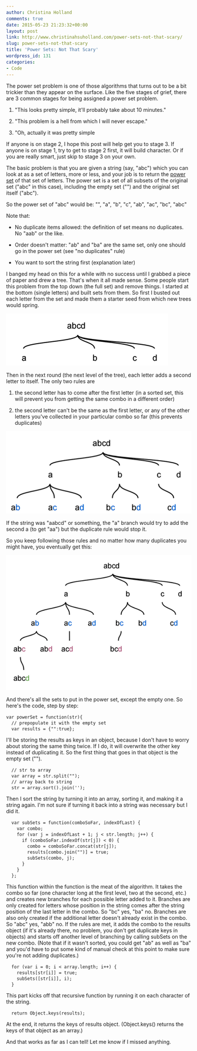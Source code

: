 ```yaml
---
author: Christina Holland
comments: true
date: 2015-05-23 21:23:32+00:00
layout: post
link: http://www.christinahsuholland.com/power-sets-not-that-scary/
slug: power-sets-not-that-scary
title: 'Power Sets: Not That Scary'
wordpress_id: 131
categories:
- Code
---
```



The power set problem is one of those algorithms that turns out to be a bit trickier than they appear on the surface. Like the five stages of grief, there are 3 common stages for being assigned a power set problem.



	
  1. "This looks pretty simple, it'll probably take about 10 minutes."

	
  2. "This problem is a hell from which I will never escape."

	
  3. "Oh, actually it was pretty simple


If anyone is on stage 2, I hope this post will help get you to stage 3. If anyone is on stage 1, try to get to stage 2 first, it will build character. Or if you are really smart, just skip to stage 3 on your own.

The basic problem is that you are given a string (say, "abc") which you can look at as a set of letters, more or less, and your job is to return the [power set](http://en.wikipedia.org/wiki/Power_set) of that set of letters. The power set is a set of all subsets of the original set ("abc" in this case), including the empty set ("") and the original set itself ("abc").

So the power set of "abc" would be:
"", "a", "b", "c", "ab", "ac", "bc", "abc"

Note that:



	
  * No duplicate items allowed: the definition of set means no duplicates. No "aab" or the like.

	
  * Order doesn't matter: "ab" and "ba" are the same set, only one should go in the power set (see "no duplicates" rule)

	
  * You want to sort the string first (explanation later)


I banged my head on this for a while with no success until I grabbed a piece of paper and drew a tree. That's when it all made sense. Some people start this problem from the top down (the full set) and remove things. I started at the bottom (single letters) and built sets from them. So first I busted out each letter from the set and made them a starter seed from which new trees would spring.

[![powerset_tree_1](/images/2015/05/powerset_tree_1.png)](/images/2015/05/powerset_tree_1.png)

Then in the next round (the next level of the tree), each letter adds a second letter to itself. The only two rules are



	
  1. the second letter has to come after the first letter (in a sorted set, this will prevent you from getting the same combo in a different order)

	
  2. the second letter can't be the same as the first letter, or any of the other letters you've collected in your particular combo so far (this prevents duplicates)


[![powerset_tree_2](/images/2015/05/powerset_tree_2.png)](/images/2015/05/powerset_tree_2.png)

If the string was "aabcd" or something, the "a" branch would try to add the second a (to get "aa") but the duplicate rule would stop it.

So you keep following those rules and no matter how many duplicates you might have, you eventually get this:

[![powerset_tree_3](/images/2015/05/powerset_tree_3.png)](/images/2015/05/powerset_tree_3.png)

And there's all the sets to put in the power set, except the empty one.  So here's the code, step by step:


    
    var powerSet = function(str){
      // prepopulate it with the empty set
      var results = {"":true};
    



I'll be storing the results as keys in an object, because I don't have to worry about storing the same thing twice.  If I do, it will overwrite the other key instead of duplicating it.  So the first thing that goes in that object is the empty set ("").


    
    
      // str to array
      var array = str.split("");
      // array back to string
      str = array.sort().join('');
    



Then I sort the string by turning it into an array, sorting it, and making it a string again.  I'm not sure if turning it back into a string was necessary but I did it.


    
    
      var subSets = function(comboSoFar, indexOfLast) {
        var combo;
        for (var j = indexOfLast + 1; j < str.length; j++) {
          if (comboSoFar.indexOf(str[j]) < 0) {
            combo = comboSoFar.concat(str[j]);
            results[combo.join("")] = true;
            subSets(combo, j);
          }
        }
      };
    



This function within the function is the meat of the algorithm.  It takes the combo so far (one character long at the first level, two at the second, etc.) and creates new branches for each possible letter added to it.  Branches are only created for letters whose position in the string comes after the string position of the last letter in the combo.  So "bc" yes, "ba" no.  Branches are also only created if the additional letter doesn't already exist in the combo.  So "abc" yes, "abb" no.  If the rules are met, it adds the combo to the results object (if it's already there, no problem, you don't get duplicate keys in objects) and starts off another level of branching by calling subSets on the new combo.  (Note that if it wasn't sorted, you could get "ab" as well as "ba" and you'd have to put some kind of manual check at this point to make sure you're not adding duplicates.)


    
    
      for (var i = 0; i < array.length; i++) {
        results[str[i]] = true;
        subSets([str[i]], i);
      }
    



This part kicks off that recursive function by running it on each character of the string.


    
    
      return Object.keys(results);
    



At the end, it returns the keys of results object.  (Object.keys() returns the keys of that object as an array.)

And that works as far as I can tell!  Let me know if I missed anything.
